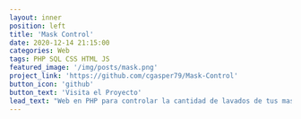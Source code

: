 ```yaml
---
layout: inner
position: left
title: 'Mask Control'
date: 2020-12-14 21:15:00
categories: Web
tags: PHP SQL CSS HTML JS
featured_image: '/img/posts/mask.png'
project_link: 'https://github.com/cgasper79/Mask-Control'
button_icon: 'github'
button_text: 'Visita el Proyecto'
lead_text: "Web en PHP para controlar la cantidad de lavados de tus mascarillas"
---
```

